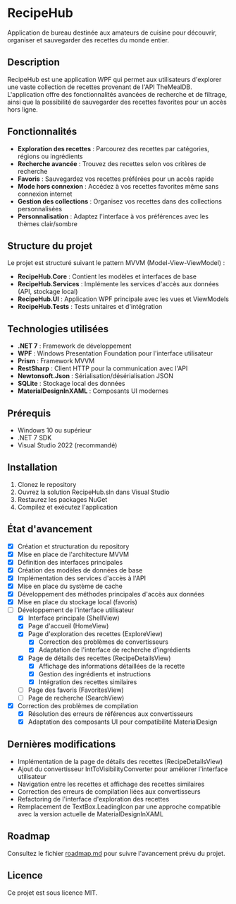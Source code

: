 # RecipeHub

Application de bureau destinée aux amateurs de cuisine pour découvrir, organiser et sauvegarder des recettes du monde entier.

## Description

RecipeHub est une application WPF qui permet aux utilisateurs d'explorer une vaste collection de recettes provenant de l'API TheMealDB. 
L'application offre des fonctionnalités avancées de recherche et de filtrage, ainsi que la possibilité de sauvegarder des recettes favorites 
pour un accès hors ligne.

## Fonctionnalités

- **Exploration des recettes** : Parcourez des recettes par catégories, régions ou ingrédients
- **Recherche avancée** : Trouvez des recettes selon vos critères de recherche
- **Favoris** : Sauvegardez vos recettes préférées pour un accès rapide
- **Mode hors connexion** : Accédez à vos recettes favorites même sans connexion internet
- **Gestion des collections** : Organisez vos recettes dans des collections personnalisées
- **Personnalisation** : Adaptez l'interface à vos préférences avec les thèmes clair/sombre

## Structure du projet

Le projet est structuré suivant le pattern MVVM (Model-View-ViewModel) :

- **RecipeHub.Core** : Contient les modèles et interfaces de base
- **RecipeHub.Services** : Implémente les services d'accès aux données (API, stockage local)
- **RecipeHub.UI** : Application WPF principale avec les vues et ViewModels
- **RecipeHub.Tests** : Tests unitaires et d'intégration

## Technologies utilisées

- **.NET 7** : Framework de développement
- **WPF** : Windows Presentation Foundation pour l'interface utilisateur
- **Prism** : Framework MVVM
- **RestSharp** : Client HTTP pour la communication avec l'API
- **Newtonsoft.Json** : Sérialisation/désérialisation JSON
- **SQLite** : Stockage local des données
- **MaterialDesignInXAML** : Composants UI modernes

## Prérequis

- Windows 10 ou supérieur
- .NET 7 SDK
- Visual Studio 2022 (recommandé)

## Installation

1. Clonez le repository
2. Ouvrez la solution RecipeHub.sln dans Visual Studio
3. Restaurez les packages NuGet
4. Compilez et exécutez l'application

## État d'avancement

- [x] Création et structuration du repository
- [x] Mise en place de l'architecture MVVM
- [x] Définition des interfaces principales
- [x] Création des modèles de données de base
- [x] Implémentation des services d'accès à l'API
- [x] Mise en place du système de cache
- [x] Développement des méthodes principales d'accès aux données
- [x] Mise en place du stockage local (favoris)
- [ ] Développement de l'interface utilisateur
  - [x] Interface principale (ShellView)
  - [x] Page d'accueil (HomeView)
  - [x] Page d'exploration des recettes (ExploreView)
    - [x] Correction des problèmes de convertisseurs
    - [x] Adaptation de l'interface de recherche d'ingrédients
  - [x] Page de détails des recettes (RecipeDetailsView)
    - [x] Affichage des informations détaillées de la recette
    - [x] Gestion des ingrédients et instructions
    - [x] Intégration des recettes similaires
  - [ ] Page des favoris (FavoritesView)
  - [ ] Page de recherche (SearchView)
- [x] Correction des problèmes de compilation
  - [x] Résolution des erreurs de références aux convertisseurs
  - [x] Adaptation des composants UI pour compatibilité MaterialDesign

## Dernières modifications

- Implémentation de la page de détails des recettes (RecipeDetailsView)
- Ajout du convertisseur IntToVisibilityConverter pour améliorer l'interface utilisateur
- Navigation entre les recettes et affichage des recettes similaires
- Correction des erreurs de compilation liées aux convertisseurs
- Refactoring de l'interface d'exploration des recettes
- Remplacement de TextBox.LeadingIcon par une approche compatible avec la version actuelle de MaterialDesignInXAML

## Roadmap

Consultez le fichier [roadmap.md](roadmap.md) pour suivre l'avancement prévu du projet.

## Licence

Ce projet est sous licence MIT.

